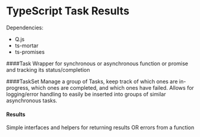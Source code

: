TypeScript Task Results
==============

Dependencies:
 * Q.js
 * ts-mortar
 * ts-promises

####Task
Wrapper for synchronous or asynchronous function or promise and tracking its status/completion

####TaskSet
Manage a group of Tasks, keep track of which ones are in-progress, which ones are completed, and which ones have failed. 
Allows for logging/error handling to easily be inserted into groups of similar asynchronous tasks.

#### Results
Simple interfaces and helpers for returning results OR errors from a function
